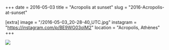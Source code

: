 +++
date = 2016-05-03
title = "Acropolis at sunset"
slug = "2016-Acropolis-at-sunset"

[extra]
image = "/2016-05-03_20-28-40_UTC.jpg"
instagram = "https://instagram.com/p/BE9WG03oIM2"
location = "Acropolis, Athènes"
+++

<img src="/2016-05-03_20-28-40_UTC.jpg" />
